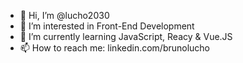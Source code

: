 - 👋 Hi, I’m @lucho2030
- 👀 I’m interested in Front-End Development
- 🌱 I’m currently learning JavaScript, Reacy & Vue.JS
- 📫 How to reach me: linkedin.com/brunolucho

<!---
lucho2030/lucho2030 is a ✨ special ✨ repository because its `README.md` (this file) appears on your GitHub profile.
You can click the Preview link to take a look at your changes.
--->
